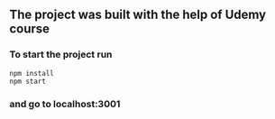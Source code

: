 ## The project was built with the help of Udemy course

### To start the project run 

```
npm install
npm start
```
### and go to localhost:3001
